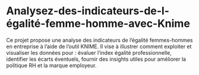 # Analysez-des-indicateurs-de-l-égalité-femme-homme-avec-Knime
Ce projet propose une analyse des indicateurs de l’égalité femmes-hommes en entreprise à l’aide de l’outil KNIME. Il vise à illustrer comment exploiter et visualiser les données pour :  évaluer l’index égalité professionnelle,  identifier les écarts éventuels,  fournir des insights utiles pour améliorer la politique RH et la marque employeur.
